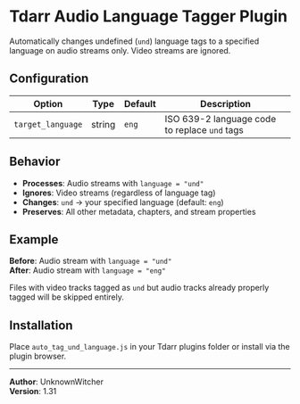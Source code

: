 # Tdarr Audio Language Tagger Plugin

Automatically changes undefined (`und`) language tags to a specified language on audio streams only. Video streams are ignored.

## Configuration

| Option | Type | Default | Description |
|--------|------|---------|-------------|
| `target_language` | string | `eng` | ISO 639-2 language code to replace `und` tags |

## Behavior

- **Processes**: Audio streams with `language = "und"`
- **Ignores**: Video streams (regardless of language tag)
- **Changes**: `und` → your specified language (default: `eng`)
- **Preserves**: All other metadata, chapters, and stream properties

## Example

**Before**: Audio stream with `language = "und"`  
**After**: Audio stream with `language = "eng"`

Files with video tracks tagged as `und` but audio tracks already properly tagged will be skipped entirely.

## Installation

Place `auto_tag_und_language.js` in your Tdarr plugins folder or install via the plugin browser.

---

**Author**: UnknownWitcher  
**Version**: 1.31
